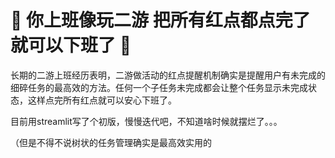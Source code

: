 # 🌳 你上班像玩二游 把所有红点都点完了就可以下班了 🌳

长期的二游上班经历表明，二游做活动的红点提醒机制确实是提醒用户有未完成的细碎任务的最高效的方法。任何一个子任务未完成都会让整个任务显示未完成状态，这样点完所有红点就可以安心下班了。

目前用streamlit写了个初版，慢慢迭代吧，不知道啥时候就摆烂了。。。

（但是不得不说树状的任务管理确实是最高效实用的